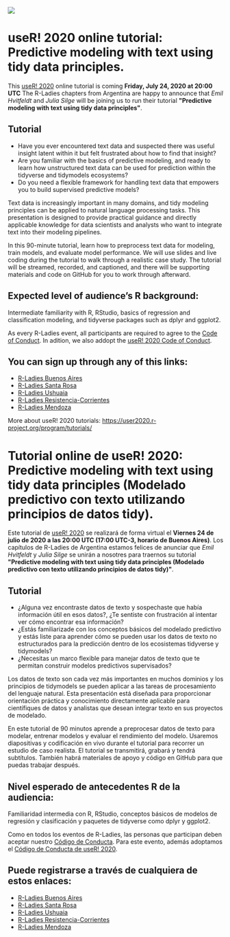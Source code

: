 ![](https://github.com/RLadiesEnArgentina/user2020tutorial/blob/master/2.png)
# useR! 2020 online tutorial: Predictive modeling with text using tidy data principles.

This [useR! 2020](https://user2020.r-project.org/) online tutorial is coming **Friday, July 24, 2020 at	20:00 UTC** The R-Ladies chapters from Argentina are happy to announce that _Emil Hvitfeldt_ and _Julia Silge_ will be joining us to run their tutorial **"Predictive modeling with text using tidy data principles"**.

## Tutorial

- Have you ever encountered text data and suspected there was useful insight latent within it but felt frustrated about how to find that insight?
- Are you familiar with the basics of predictive modeling, and ready to learn how unstructured text data can be used for prediction within the tidyverse and tidymodels ecosystems?
- Do you need a flexible framework for handling text data that empowers you to build supervised predictive models?

Text data is increasingly important in many domains, and tidy modeling principles can be applied to natural language processing tasks. This presentation is designed to provide practical guidance and directly applicable knowledge for data scientists and analysts who want to integrate text into their modeling pipelines.

In this 90-minute tutorial, learn how to preprocess text data for modeling, train models, and evaluate model performance. We will use slides and live coding during the tutorial to walk through a realistic case study. The tutorial will be streamed, recorded, and captioned, and there will be supporting materials and code on GitHub for you to work through afterward.

## Expected level of audience’s R background:  
Intermediate familiarity with R, RStudio, basics of regression and classification modeling, and tidyverse packages such as dplyr and ggplot2. 

As every R-Ladies event, all participants are required to agree to the [Code of Conduct](https://github.com/rladies/starter-kit/wiki/Code-of-Conduct). In adition, we also addopt the [useR! 2020 Code of Conduct](https://user2020.r-project.org/codeofconduct/).

## You can sign up through any of this links:

* [R-Ladies Buenos Aires](https://www.meetup.com/es-ES/rladies-buenos-aires/events/271926360)
* [R-Ladies Santa Rosa](https://www.meetup.com/es-ES/rladies-santa-rosa/events/271927045/)
* [R-Ladies Ushuaia](https://www.meetup.com/es-ES/rladies-ushuaia/events/271932849/)
* [R-Ladies Resistencia-Corrientes](https://www.meetup.com/es/rladies-resistencia-corrientes/events/271931765/)
* [R-Ladies Mendoza](https://www.meetup.com/es/rladies-mendoza/events/271943468)

More about useR! 2020 tutorials: https://user2020.r-project.org/program/tutorials/

# Tutorial online de useR! 2020: Predictive modeling with text using tidy data principles (Modelado predictivo con texto utilizando principios de datos tidy).

Este tutorial de [useR! 2020](https://user2020.r-project.org/) se realizará de forma virtual el **Viernes 24 de julio de 2020 a las 20:00 UTC (17:00 UTC-3, horario de Buenos Aires)**. Los capítulos de R-Ladies de Argentina estamos felices de anunciar que _Emil Hvitfeldt_ y _Julia Silge_ se unirán a nosotres para traernos su tutorial **"Predictive modeling with text using tidy data principles (Modelado predictivo con texto utilizando principios de datos tidy)"**.

## Tutorial

- ¿Alguna vez encontraste datos de texto y sospechaste que había información útil en esos datos?, ¿Te sentiste con frustración al intentar ver cómo encontrar esa información?
- ¿Estás familiarizade con los conceptos básicos del modelado predictivo y estás liste para aprender cómo se pueden usar los datos de texto no estructurados para la predicción dentro de los ecosistemas tidyverse y tidymodels?
- ¿Necesitas un marco flexible para manejar datos de texto que te permitan construir modelos predictivos supervisados?

Los datos de texto son cada vez más importantes en muchos dominios y los principios de tidymodels se pueden aplicar a las tareas de procesamiento del lenguaje natural. Esta presentación está diseñada para proporcionar orientación práctica y conocimiento directamente aplicable para científiques de datos y analistas que desean integrar texto en sus proyectos de modelado.

En este tutorial de 90 minutos aprende a preprocesar datos de texto para modelar, entrenar modelos y evaluar el rendimiento del modelo. Usaremos diapositivas y codificación en vivo durante el tutorial para recorrer un estudio de caso realista. El tutorial se transmitirá, grabará y tendrá subtítulos. También habrá materiales de apoyo y código en GitHub para que puedas trabajar después.

## Nivel esperado de antecedentes R de la audiencia:
Familiaridad intermedia con R, RStudio, conceptos básicos de modelos de regresión y clasificación y paquetes de tidyverse como dplyr y ggplot2.

Como en todos los eventos de R-Ladies, las personas que participan deben aceptar nuestro [Código de Conducta](https://github.com/rladies/starter-kit/wiki/Code-of-Conduct#spanish). Para este evento, además adoptamos el [Código de Conducta de useR! 2020](https://user2020.r-project.org/codeofconduct/).

## Puede registrarse a través de cualquiera de estos enlaces:

* [R-Ladies Buenos Aires](https://www.meetup.com/es-ES/rladies-buenos-aires/events/271926360)
* [R-Ladies Santa Rosa](https://www.meetup.com/es-ES/rladies-santa-rosa/events/271927045/)
* [R-Ladies Ushuaia](https://www.meetup.com/es-ES/rladies-ushuaia/events/271932849/)
* [R-Ladies Resistencia-Corrientes](https://www.meetup.com/es/rladies-resistencia-corrientes/events/271931765/)
* [R-Ladies Mendoza](https://www.meetup.com/es/rladies-mendoza/events/271943468)



